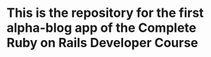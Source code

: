 # This is the repository for the first alpha-blog app of the Complete Ruby on Rails Developer Course